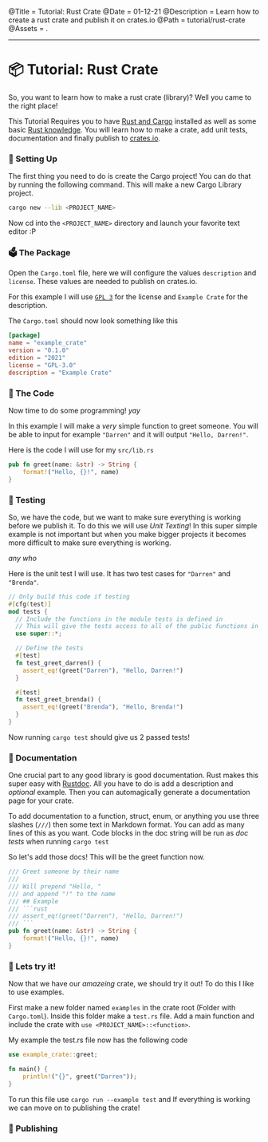 @Title = Tutorial: Rust Crate
@Date = 01-12-21
@Description = Learn how to create a rust crate and publish it on crates.io
@Path = tutorial/rust-crate
@Assets = .

---

# 📦 Tutorial: Rust Crate

So, you want to learn how to make a rust crate (library)? Well you came to the right place!

This Tutorial Requires you to have [Rust and Cargo](https://rustup.rs) installed as well as some basic [Rust knowledge](https://doc.rust-lang.org/stable/book/).
You will learn how to make a crate, add unit tests, documentation and finally publish to [crates.io](https://crates.io).

### 📐 Setting Up

The first thing you need to do is create the Cargo project!
You can do that by running the following command.
This will make a new Cargo Library project.

```bash
cargo new --lib <PROJECT_NAME>
```

Now cd into the `<PROJECT_NAME>` directory and launch your favorite text editor :P

### 🗳 The Package

Open the `Cargo.toml` file, here we will configure the values `description` and `license`.
These values are needed to publish on crates.io.

For this example I will use [`GPL 3`](https://www.gnu.org/licenses/gpl-3.0.en.html) for the license and `Example Crate` for the description.

The `Cargo.toml` should now look something like this

```toml
[package]
name = "example_crate"
version = "0.1.0"
edition = "2021"
license = "GPL-3.0"
description = "Example Crate"
```

### 🌵 The Code

Now time to do some programming! _yay_

In this example I will make a _very_ simple function to greet someone.
You will be able to input for example `"Darren"` and it will output `"Hello, Darren!"`.

Here is the code I will use for my `src/lib.rs`

```rust
pub fn greet(name: &str) -> String {
    format!("Hello, {}!", name)
}
```

### 🧪 Testing

So, we have the code, but we want to make sure everything is working before we publish it.
To do this we will use _Unit Texting_! In this super simple example is not important
but when you make bigger projects it becomes more difficult to make sure everything is working.

_any who_

Here is the unit test I will use. It has two test cases for `"Darren"` and `"Brenda"`.

```rust
// Only build this code if testing
#[cfg(test)]
mod tests {
  // Include the functions in the module tests is defined in
  // This will give the tests access to all of the public functions in out example
  use super::*;

  // Define the tests
  #[test]
  fn test_greet_darren() {
    assert_eq!(greet("Darren"), "Hello, Darren!")
  }

  #[test]
  fn test_greet_brenda() {
    assert_eq!(greet("Brenda"), "Hello, Brenda!")
  }
}
```

Now running `cargo test` should give us 2 passed tests!

### 📄 Documentation

One crucial part to any good library is good documentation. Rust makes this super easy with [Rustdoc](https://doc.rust-lang.org/rustdoc/what-is-rustdoc.html).
All you have to do is add a description and _optional_ example.
Then you can automagically generate a documentation page for your crate.

To add documentation to a function, struct, enum, or anything you use three slashes (`///`) then some text in Markdown format.
You can add as many lines of this as you want. Code blocks in the doc string will be run as _doc tests_ when running `cargo test`

So let's add those docs! This will be the greet function now.

````rust
/// Greet someone by their name
///
/// Will prepend "Hello, "
/// and append "!" to the name
/// ## Example
/// ```rust
/// assert_eq!(greet("Darren"), "Hello, Darren!")
/// ```
pub fn greet(name: &str) -> String {
    format!("Hello, {}!", name)
}
````

### 🦀 Lets try it!

Now that we have our *amazeing* crate, we should try it out!
To do this I like to use examples.

First make a new folder named `examples` in the crate root (Folder with `Cargo.toml`).
Inside this folder make a `test.rs` file. Add a main function and include the crate with `use <PROJECT_NAME>::<function>`.

My example the test.rs file now has the following code

```rust
use example_crate::greet;

fn main() {
    println!("{}", greet("Darren"));
}
```

To run this file use `cargo run --example test` and If everything is working we can move on to publishing the crate!

### 📢 Publishing 
